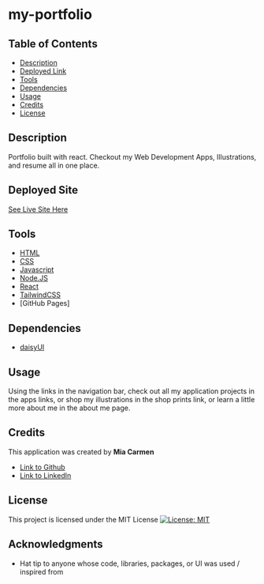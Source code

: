 # my-portfolio

## Table of Contents
- [Description](#description)
- [Deployed Link](#deployed)
- [Tools](#tools)
- [Dependencies](#dependencies)
- [Usage](#usage)
- [Credits](#credits)
- [License](#license)

## Description

Portfolio built with react. Checkout my Web Development Apps, Illustrations, and resume all in one place. 

## Deployed Site

[See Live Site Here](https://miacarmen.github.io/mia-carmen-portfolio/)

## Tools

* [HTML](https://developer.mozilla.org/en-US/docs/Web/HTML)
* [CSS](https://developer.mozilla.org/en-US/docs/Web/CSS)
* [Javascript](https://developer.mozilla.org/en-US/docs/Web/JavaScript)
* [Node.JS](https://nodejs.org/en/)
* [React](https://reactjs.org/)
* [TailwindCSS](https://tailwindcss.com/)
* [GitHub Pages]

## Dependencies

* [daisyUI](https://daisyui.com/)

## Usage

Using the links in the navigation bar, check out all my application projects in the apps links, or shop my illustrations in the shop prints link, or learn a little more about me in the about me page.

## Credits

This application was created by **Mia Carmen** 

- [Link to Github](https://github.com/Miacarmen)
- [Link to LinkedIn](https://www.linkedin.com/in/mia-carmen-7750a6b8/)

## License

This project is licensed under the MIT License 
[![License: MIT](https://img.shields.io/badge/License-MIT-blue.svg)](https://opensource.org/licenses/MIT)

## Acknowledgments

* Hat tip to anyone whose code, libraries, packages, or UI was used  / inspired from